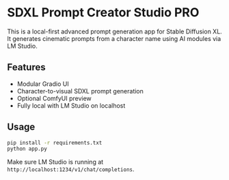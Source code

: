 # SDXL Prompt Creator Studio PRO

This is a local-first advanced prompt generation app for Stable Diffusion XL.
It generates cinematic prompts from a character name using AI modules via LM Studio.

## Features
- Modular Gradio UI
- Character-to-visual SDXL prompt generation
- Optional ComfyUI preview
- Fully local with LM Studio on localhost

## Usage
```bash
pip install -r requirements.txt
python app.py
```

Make sure LM Studio is running at `http://localhost:1234/v1/chat/completions`.
